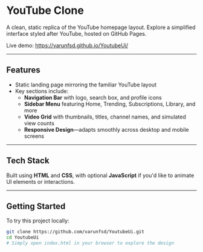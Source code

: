 # YouTube Clone

A clean, static replica of the YouTube homepage layout. Explore a simplified interface styled after YouTube, hosted on GitHub Pages.

Live demo: https://varunfsd.github.io/YoutubeUi/

---

##  Features

- Static landing page mirroring the familiar YouTube layout  
- Key sections include:  
  - **Navigation Bar** with logo, search box, and profile icons  
  - **Sidebar Menu** featuring Home, Trending, Subscriptions, Library, and more  
  - **Video Grid** with thumbnails, titles, channel names, and simulated view counts  
  - **Responsive Design**—adapts smoothly across desktop and mobile screens  

---

##  Tech Stack

Built using **HTML** and **CSS**, with optional **JavaScript** if you'd like to animate UI elements or interactions.

---

##  Getting Started

To try this project locally:

```bash
git clone https://github.com/varunfsd/YoutubeUi.git
cd YoutubeUi
# Simply open index.html in your browser to explore the design
